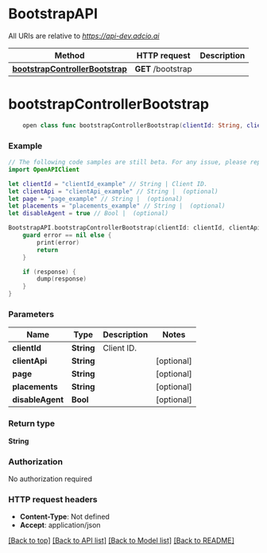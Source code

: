 # BootstrapAPI

All URIs are relative to *https://api-dev.adcio.ai*

Method | HTTP request | Description
------------- | ------------- | -------------
[**bootstrapControllerBootstrap**](BootstrapAPI.md#bootstrapcontrollerbootstrap) | **GET** /bootstrap | 


# **bootstrapControllerBootstrap**
```swift
    open class func bootstrapControllerBootstrap(clientId: String, clientApi: String? = nil, page: String? = nil, placements: String? = nil, disableAgent: Bool? = nil, completion: @escaping (_ data: String?, _ error: Error?) -> Void)
```



### Example
```swift
// The following code samples are still beta. For any issue, please report via http://github.com/OpenAPITools/openapi-generator/issues/new
import OpenAPIClient

let clientId = "clientId_example" // String | Client ID.
let clientApi = "clientApi_example" // String |  (optional)
let page = "page_example" // String |  (optional)
let placements = "placements_example" // String |  (optional)
let disableAgent = true // Bool |  (optional)

BootstrapAPI.bootstrapControllerBootstrap(clientId: clientId, clientApi: clientApi, page: page, placements: placements, disableAgent: disableAgent) { (response, error) in
    guard error == nil else {
        print(error)
        return
    }

    if (response) {
        dump(response)
    }
}
```

### Parameters

Name | Type | Description  | Notes
------------- | ------------- | ------------- | -------------
 **clientId** | **String** | Client ID. | 
 **clientApi** | **String** |  | [optional] 
 **page** | **String** |  | [optional] 
 **placements** | **String** |  | [optional] 
 **disableAgent** | **Bool** |  | [optional] 

### Return type

**String**

### Authorization

No authorization required

### HTTP request headers

 - **Content-Type**: Not defined
 - **Accept**: application/json

[[Back to top]](#) [[Back to API list]](../README.md#documentation-for-api-endpoints) [[Back to Model list]](../README.md#documentation-for-models) [[Back to README]](../README.md)

